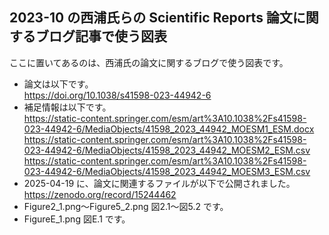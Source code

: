 ## 2023-10 の西浦氏らの Scientific Reports 論文に関するブログ記事で使う図表
ここに置いてあるのは、西浦氏の論文に関するブログで使う図表です。
- 論文は以下です。<br>
  https://doi.org/10.1038/s41598-023-44942-6
- 補足情報は以下です。<br>
  https://static-content.springer.com/esm/art%3A10.1038%2Fs41598-023-44942-6/MediaObjects/41598_2023_44942_MOESM1_ESM.docx<br>
  https://static-content.springer.com/esm/art%3A10.1038%2Fs41598-023-44942-6/MediaObjects/41598_2023_44942_MOESM2_ESM.csv<br>
  https://static-content.springer.com/esm/art%3A10.1038%2Fs41598-023-44942-6/MediaObjects/41598_2023_44942_MOESM3_ESM.csv
- 2025-04-19 に、論文に関連するファイルが以下で公開されました。<br>
  https://zenodo.org/record/15244462
- Figure2_1.png～Figure5_2.png
  図2.1～図5.2 です。
- FigureE_1.png
  図E.1 です。

